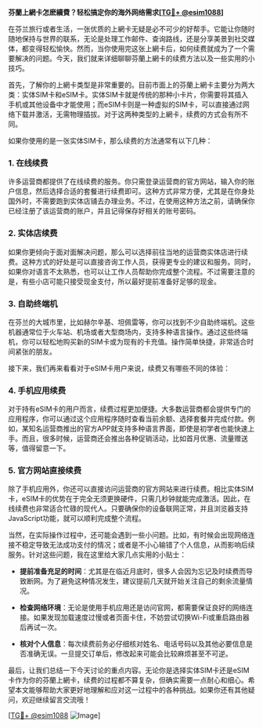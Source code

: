 **芬蘭上網卡怎麽續費？轻松搞定你的海外网络需求[[TG💪+ @esim1088](https://t.me/s/esim1088)]**

在芬兰旅行或者生活，一张优质的上網卡无疑是必不可少的好帮手。它能让你随时随地保持与世界的联系，无论是处理工作邮件、查询路线，还是分享美景到社交媒体，都变得轻松愉快。然而，当你使用完这张上網卡后，如何续费就成为了一个需要解决的问题。今天，我们就来详细聊聊芬蘭上網卡的续费方法以及一些实用的小技巧。

首先，了解你的上網卡类型是非常重要的。目前市面上的芬蘭上網卡主要分为两大类：实体SIM卡和eSIM卡。实体SIM卡就是传统的那种小卡片，你需要将其插入手机或其他设备中才能使用；而eSIM卡则是一种虚拟的SIM卡，可以直接通过网络下载并激活，无需物理插拔。对于这两种类型的上網卡，续费的方式会有所不同。

如果你使用的是一张实体SIM卡，那么续费的方法通常有以下几种：

### **1. 在线续费**
许多运营商都提供了在线续费的服务。你只需登录运营商的官方网站，输入你的账户信息，然后选择合适的套餐进行续费即可。这种方式非常方便，尤其是在你身处国外时，不需要跑到实体店铺去办理业务。不过，在使用这种方法之前，请确保你已经注册了该运营商的账户，并且记得保存好相关的账号密码。

### **2. 实体店续费**
如果你更倾向于面对面解决问题，那么可以选择前往当地的运营商实体店进行续费。这种方式的好处是可以直接咨询工作人员，获得更专业的建议和服务。同时，如果你对语言不太熟悉，也可以让工作人员帮助你完成整个流程。不过需要注意的是，有些小店可能只接受现金支付，所以最好提前准备好足够的现金。

### **3. 自助终端机**
在芬兰的大城市里，比如赫尔辛基、坦佩雷等，你可以找到不少自助终端机。这些机器通常位于火车站、机场或者大型商场内，支持多种语言操作。通过这些终端机，你可以轻松地购买新的SIM卡或为现有的卡充值。操作简单快捷，非常适合时间紧张的朋友。

接下来，我们再来看看对于eSIM卡用户来说，续费又有哪些不同的体验：

### **4. 手机应用续费**
对于持有eSIM卡的用户而言，续费过程更加便捷。大多数运营商都会提供专门的应用程序，你可以通过这个应用程序随时查看当前余额、选择套餐并完成付款。例如，某知名运营商推出的官方APP就支持多种语言界面，即使是初学者也能快速上手。而且，很多时候，运营商还会推出各种促销活动，比如首月优惠、流量赠送等，值得留意一下。

### **5. 官方网站直接续费**
除了手机应用外，你还可以直接访问运营商的官方网站来进行续费。相比实体SIM卡，eSIM卡的优势在于完全无须更换硬件，只需几秒钟就能完成激活。因此，在线续费也非常适合忙碌的现代人。只要确保你的设备联网正常，并且浏览器支持JavaScript功能，就可以顺利完成整个流程。

当然，在实际操作过程中，还可能会遇到一些小问题。比如，有时候会出现网络连接不稳定导致无法成功支付的情况；或者是不小心输错了个人信息，从而影响后续服务。针对这些问题，我在这里给大家几点实用的小贴士：

- **提前准备充足的时间**：尤其是在临近月底时，很多人会因为忘记及时续费而导致断网。为了避免这种情况发生，建议提前几天就开始关注自己的剩余流量情况。
  
- **检查网络环境**：无论是使用手机应用还是访问官网，都需要保证良好的网络连接。如果发现加载速度过慢或者页面卡住，不妨尝试切换Wi-Fi或重启路由器后再试一次。

- **核对个人信息**：每次续费前务必仔细核对姓名、电话号码以及其他必要信息是否准确无误。一旦提交订单后，修改起来可能会比较麻烦甚至不可逆。

最后，让我们总结一下今天讨论的重点内容。无论你是选择实体SIM卡还是eSIM卡作为你的芬蘭上網卡，续费的过程都不算复杂，但确实需要一点耐心和细心。希望本文能够帮助大家更好地理解和应对这一过程中的各种挑战。如果你还有其他疑问，欢迎继续留言交流哦！

[[TG💪+ @esim1088](https://t.me/s/esim1088) ![Image](https://i.postimg.cc/4NQfJmqS/Snipaste-2025-05-13-00-14-12.png)]